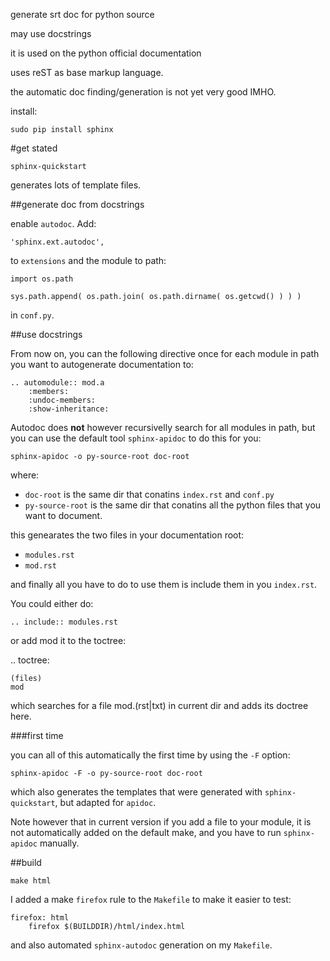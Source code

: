 generate srt doc for python source

may use docstrings

it is used on the python official documentation

uses reST as base markup language.

the automatic doc finding/generation is not yet very good IMHO.

install:

    sudo pip install sphinx

#get stated

    sphinx-quickstart

generates lots of template files.

##generate doc from docstrings

enable `autodoc`. Add:

    'sphinx.ext.autodoc',

to `extensions` and the module to path:

    import os.path

    sys.path.append( os.path.join( os.path.dirname( os.getcwd() ) ) )

in `conf.py`.

##use docstrings

From now on, you can the following directive once for each module
in path you want to autogenerate documentation to:

    .. automodule:: mod.a
        :members:
        :undoc-members:
        :show-inheritance:

Autodoc does **not** however recursivelly search for all modules in path,
but you can use the default tool `sphinx-apidoc` to do this for you:

    sphinx-apidoc -o py-source-root doc-root

where:

- `doc-root` is the same dir that conatins `index.rst` and `conf.py`
- `py-source-root` is the same dir that conatins all the python files that you want to document.

this genearates the two files in your documentation root:

- `modules.rst`
- `mod.rst`

and finally all you have to do to use them is include them in you `index.rst`.

You could either do:

    .. include:: modules.rst

or add mod it to the toctree:

.. toctree:

    (files)
    mod

which searches for a file mod.(rst|txt) in current dir and adds its doctree here.

###first time

you can all of this automatically the first time by using the `-F` option:
    
    sphinx-apidoc -F -o py-source-root doc-root

which also generates the templates that were generated with `sphinx-quickstart`,
but adapted for `apidoc`.

Note however that in current version if you add a file to your module, it is not automatically
added on the default make, and you have to run `sphinx-apidoc` manually.

##build

    make html

I added a make `firefox` rule to the `Makefile` to make it easier to test:

    firefox: html
        firefox $(BUILDDIR)/html/index.html

and also automated `sphinx-autodoc` generation on my `Makefile`.
